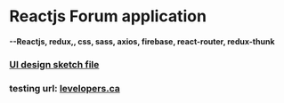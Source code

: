 # Reactjs Forum application
#### --Reactjs, redux,, css, sass, axios, firebase, react-router, redux-thunk


### [UI design sketch file](https://github.com/levelopers/ReactUI)

### testing url: [levelopers.ca](http://levelopers-react-forum.herokuapp.com/)
